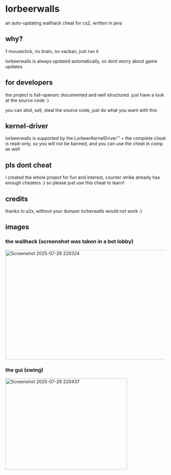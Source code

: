 # lorbeerwalls

an auto-updating wallhack cheat for cs2, written in java

## why?
1 mouseclick, no brain, no vacban, just run it

lorbeerwalls is always updated automatically, so dont worry about game updates

## for developers
the project is full-opensrc documented and well structured. just have a look at the source code :)

you can skid, sell, steal the source code, just do what you want with this

## kernel-driver

lorbeerwalls is supported by the LorbeerKernelDriver™ + the complete cheat is read-only, so you will not be banned, and you can use the cheat in comp as well

## pls dont cheat
i created the whole project for fun and interest, counter strike already has enough cheaters :) so please just use this cheat to learn!

## credits
thanks to a2x, without your dumper lorberwalls would not work :)

## images

### the wallhack (screenshot was taken in a bot lobby)
<img width="765" height="344" alt="Screenshot 2025-07-29 220324" src="https://github.com/user-attachments/assets/de697b31-e480-47f0-8c72-1ff3618983a9" />

### the gui (swing)
<img width="382" height="287" alt="Screenshot 2025-07-29 220437" src="https://github.com/user-attachments/assets/04a420aa-74df-4a32-82ff-dc9aac64bfe1" />
